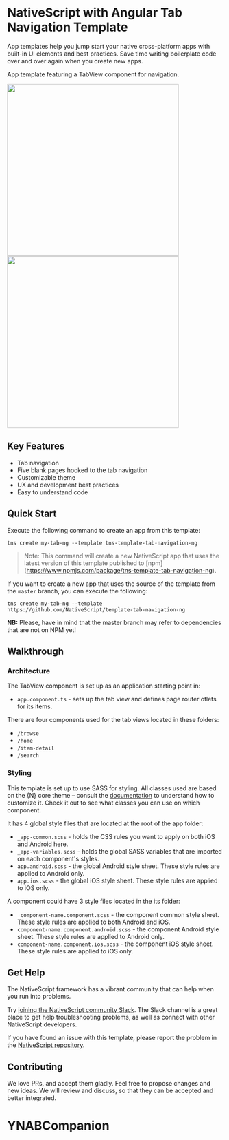# NativeScript with Angular Tab Navigation Template
App templates help you jump start your native cross-platform apps with built-in UI elements and best practices. Save time writing boilerplate code over and over again when you create new apps.

App template featuring a TabView component for navigation.

<img src="/tools/assets/phone-tab-ios.png" height="400" /> <img src="/tools/assets/phone-tab-android.png" height="400" />

## Key Features
- Tab navigation
- Five blank pages hooked to the tab navigation
- Customizable theme
- UX and development best practices
- Easy to understand code

## Quick Start
Execute the following command to create an app from this template:

```
tns create my-tab-ng --template tns-template-tab-navigation-ng
```

> Note: This command will create a new NativeScript app that uses the latest version of this template published to [npm] (https://www.npmjs.com/package/tns-template-tab-navigation-ng).

If you want to create a new app that uses the source of the template from the `master` branch, you can execute the following:

```
tns create my-tab-ng --template https://github.com/NativeScript/template-tab-navigation-ng
```

**NB:** Please, have in mind that the master branch may refer to dependencies that are not on NPM yet!

## Walkthrough

### Architecture
The TabView component is set up as an application starting point in:
- `app.component.ts` - sets up the tab view and defines page router otlets for its items.

There are four components used for the tab views located in these folders:

- `/browse`
- `/home`
- `/item-detail`
- `/search`

### Styling
This template is set up to use SASS for styling. All classes used are based on the {N} core theme – consult the [documentation](https://docs.nativescript.org/angular/ui/theme.html#theme) to understand how to customize it. Check it out to see what classes you can use on which component.

It has 4 global style files that are located at the root of the app folder:
- `_app-common.scss` - holds the CSS rules you want to apply on both iOS and Android here.
- `_app-variables.scss` - holds the global SASS variables that are imported on each component's styles.
- `app.android.scss` - the global Android style sheet. These style rules are applied to Android only.
- `app.ios.scss` - the global iOS style sheet. These style rules are applied to iOS only.

A component could have 3 style files located in the its folder:
- `_component-name.component.scss` - the component common style sheet. These style rules are applied to both Android and iOS.
- `component-name.component.android.scss` - the component Android style sheet. These style rules are applied to Android only.
- `component-name.component.ios.scss` - the component iOS style sheet. These style rules are applied to iOS only.

## Get Help
The NativeScript framework has a vibrant community that can help when you run into problems.

Try [joining the NativeScript community Slack](http://developer.telerik.com/wp-login.php?action=slack-invitation). The Slack channel is a great place to get help troubleshooting problems, as well as connect with other NativeScript developers.

If you have found an issue with this template, please report the problem in the [NativeScript repository](https://github.com/NativeScript/NativeScript/issues).

## Contributing

We love PRs, and accept them gladly. Feel free to propose changes and new ideas. We will review and discuss, so that they can be accepted and better integrated.
# YNABCompanion

